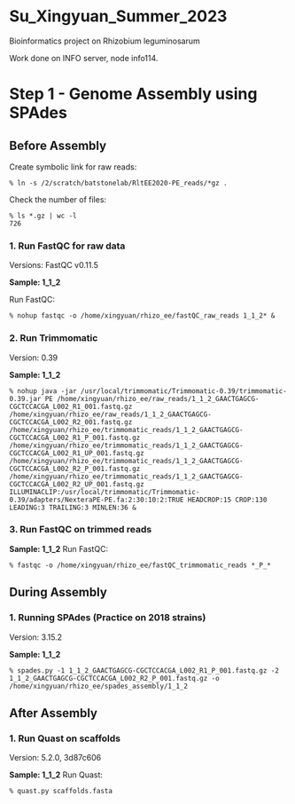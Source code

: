# Su_Xingyuan_Summer_2023
Bioinformatics project on Rhizobium leguminosarum 

Work done on INFO server, node info114. 

# Step 1 - Genome Assembly using SPAdes <br>

## Before Assembly
Create symbolic link for raw reads:
```
% ln -s /2/scratch/batstonelab/RltEE2020-PE_reads/*gz .
```
Check the number of files:
```
% ls *.gz | wc -l
726
```

### 1. Run FastQC for raw data
Versions: FastQC v0.11.5

**Sample: 1_1_2**

Run FastQC:
```
% nohup fastqc -o /home/xingyuan/rhizo_ee/fastQC_raw_reads 1_1_2* &
```

### 2. Run Trimmomatic 
Version: 0.39


**Sample: 1_1_2**
```
% nohup java -jar /usr/local/trimmomatic/Trimmomatic-0.39/trimmomatic-0.39.jar PE /home/xingyuan/rhizo_ee/raw_reads/1_1_2_GAACTGAGCG-CGCTCCACGA_L002_R1_001.fastq.gz /home/xingyuan/rhizo_ee/raw_reads/1_1_2_GAACTGAGCG-CGCTCCACGA_L002_R2_001.fastq.gz /home/xingyuan/rhizo_ee/trimmomatic_reads/1_1_2_GAACTGAGCG-CGCTCCACGA_L002_R1_P_001.fastq.gz /home/xingyuan/rhizo_ee/trimmomatic_reads/1_1_2_GAACTGAGCG-CGCTCCACGA_L002_R1_UP_001.fastq.gz /home/xingyuan/rhizo_ee/trimmomatic_reads/1_1_2_GAACTGAGCG-CGCTCCACGA_L002_R2_P_001.fastq.gz /home/xingyuan/rhizo_ee/trimmomatic_reads/1_1_2_GAACTGAGCG-CGCTCCACGA_L002_R2_UP_001.fastq.gz ILLUMINACLIP:/usr/local/trimmomatic/Trimmomatic-0.39/adapters/NexteraPE-PE.fa:2:30:10:2:TRUE HEADCROP:15 CROP:130 LEADING:3 TRAILING:3 MINLEN:36 &
```

### 3. Run FastQC on trimmed reads 
**Sample: 1_1_2**
Run FastQC: 
```
% fastqc -o /home/xingyuan/rhizo_ee/fastQC_trimmomatic_reads *_P_* 
```

## During Assembly 
### 1. Running SPAdes (Practice on 2018 strains)
Version: 3.15.2

**Sample: 1_1_2**
```
% spades.py -1 1_1_2_GAACTGAGCG-CGCTCCACGA_L002_R1_P_001.fastq.gz -2 1_1_2_GAACTGAGCG-CGCTCCACGA_L002_R2_P_001.fastq.gz -o /home/xingyuan/rhizo_ee/spades_assembly/1_1_2
```

## After Assembly 
### 1. Run Quast on scaffolds
Version: 5.2.0, 3d87c606

**Sample: 1_1_2**
Run Quast:
```
% quast.py scaffolds.fasta
```

 

